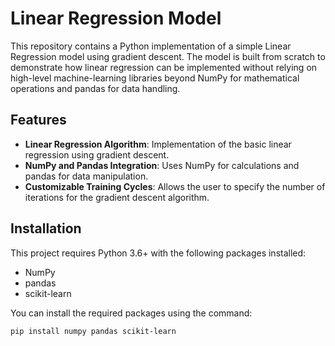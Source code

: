 # Linear Regression Model

This repository contains a Python implementation of a simple Linear Regression model using gradient descent. 
The model is built from scratch to demonstrate how linear regression can be implemented without relying on 
high-level machine-learning libraries beyond NumPy for mathematical operations and pandas for data handling.

## Features

- **Linear Regression Algorithm**: Implementation of the basic linear regression using gradient descent.
- **NumPy and Pandas Integration**: Uses NumPy for calculations and pandas for data manipulation.
- **Customizable Training Cycles**: Allows the user to specify the number of iterations for the gradient descent algorithm.

## Installation

This project requires Python 3.6+ with the following packages installed:

- NumPy
- pandas
- scikit-learn

You can install the required packages using the command:

```bash
pip install numpy pandas scikit-learn
